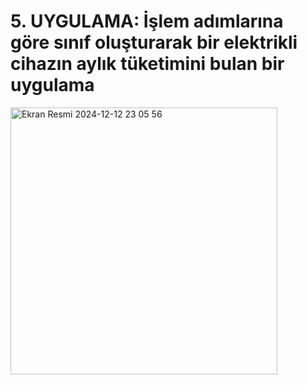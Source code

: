 # 5. UYGULAMA: İşlem adımlarına göre sınıf oluşturarak bir elektrikli cihazın aylık tüketimini bulan bir uygulama

   <img width="427" alt="Ekran Resmi 2024-12-12 23 05 56" src="https://github.com/user-attachments/assets/8b9df7b1-b204-44b4-89c2-f0caa63f00d8" />
